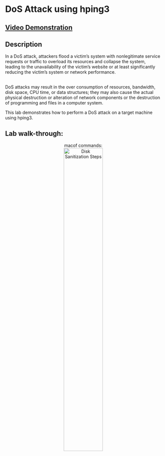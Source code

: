 <h1>DoS Attack using hping3</h1>

 ## [Video Demonstration](https://drive.google.com/file/d/1brMxhsk2Lgn2TStylAMgNuw8vDVqLB70/view?usp=drive_link)

<h2>Description</h2>
In a DoS attack, attackers flood a victim’s system with nonlegitimate service requests or traffic to overload its resources and collapse the system, leading to the unavailability of the victim’s website or at least significantly reducing the victim’s system or network performance.<br><br>

DoS attacks may result in the over consumption of resources, bandwidth, disk space, CPU time, or data structures; they may also cause the actual physical destruction or alteration of network components or the destruction of programming and files in a computer system.<br>

This lab demonstrates how to perform a DoS attack on a target machine using hping3. 
<br />

<h2>Lab walk-through:</h2>

<p align="center">
macof commands: <br/>
<img src="https://i.imgur.com/V7rtKrK.png" height="50%" width="50%" alt="Disk Sanitization Steps"/>
<br />
<br />
